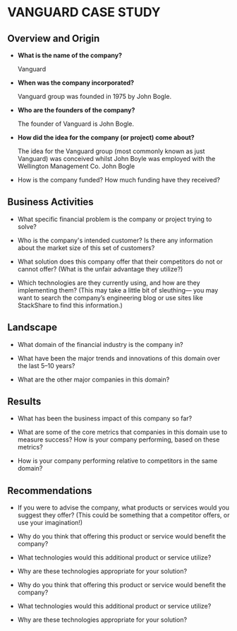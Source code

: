 # VANGUARD CASE STUDY

## Overview and Origin

* __What is the name of the company?__

    Vanguard
  
* __When was the company incorporated?__

     Vanguard group was founded in 1975 by John Bogle.

* __Who are the founders of the company?__

    The founder of Vanguard is John Bogle.

* __How did the idea for the company (or project) come about?__

    The idea for the Vanguard group (most commonly known as just Vanguard) was conceived whilst John Boyle was employed with the Wellington Management Co. John Bogle   

* How is the company funded? How much funding have they received?


## Business Activities

* What specific financial problem is the company or project trying to solve?

* Who is the company's intended customer?  Is there any information about the market size of this set of customers?

* What solution does this company offer that their competitors do not or cannot offer? (What is the unfair advantage they utilize?)

* Which technologies are they currently using, and how are they implementing them? (This may take a little bit of sleuthing–– you may want to search the company’s engineering blog or use sites like StackShare to find this information.)


## Landscape

* What domain of the financial industry is the company in?

* What have been the major trends and innovations of this domain over the last 5–10 years?

* What are the other major companies in this domain?


## Results

* What has been the business impact of this company so far?

* What are some of the core metrics that companies in this domain use to measure success? How is your company performing, based on these metrics?

* How is your company performing relative to competitors in the same domain?


## Recommendations

* If you were to advise the company, what products or services would you suggest they offer? (This could be something that a competitor offers, or use your imagination!)

* Why do you think that offering this product or service would benefit the company?

* What technologies would this additional product or service utilize?

* Why are these technologies appropriate for your solution?


* Why do you think that offering this product or service would benefit the company?

* What technologies would this additional product or service utilize?

* Why are these technologies appropriate for your solution?
